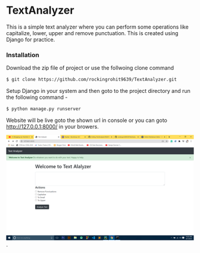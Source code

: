 # TextAnalyzer
This is a simple text analyzer where you can perform some operations like capitalize, lower, upper and remove punctuation. This is created using Django for practice.
### Installation

Download the zip file of project or use the follwoing clone command
```sh
$ git clone https://github.com/rockingrohit9639/TextAnalyzer.git

```
Setup Django in your system and then goto to the project directory and run the following command -

```sh
$ python manage.py runserver 
```
Website will be live goto the shown url in console or you can goto http://127.0.0.1:8000/ in your browers.

![screenshot](/textutils.png "Text to show on mouseover").
